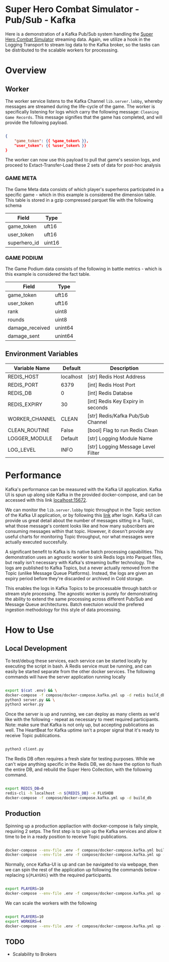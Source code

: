 # Super Hero Combat Simulator - Pub/Sub - Kafka

Here is a demonstration of a Kafka Pub/Sub system handling the [Super Hero Combat Simulator](https://github.com/jg-ghub/py-superhero) streaming data. Again, we utilize a hook in the Logging Transport to stream log data to the Kafka broker, so the tasks can be distributed to the scalable workers for processsing.

# Overview

## Worker

The worker service listens to the Kafka Channel `lib.server.lobby`, whereby messages are streamed during the life-cycle of the game. The worker is specifically listening for logs which carry the following message: `Cleaning Game Records`. This message signifies that the game has completed, and will provide the following payload.

```json

{
    "game_token": {{ %game_token% }},
    "user_token": {{ %user_token% }}
}

```

The worker can now use this payload to pull that game's session logs, and proceed to Extact-Transfer-Load these 2 sets of data for post-hoc analysis

### GAME META

The Game Meta data consists of which player's superheros participated in a specific game - which in this example is considered the dimension table. This table is stored in a gzip compressed parquet file with the following schema

| Field        | Type   |
|--------------|--------|
| game_token   | uft16  |
| user_token   | uft16  |
| superhero_id | uint16 |

### GAME PODIUM

The Game Podium data consists of the following in battle metrics - which is this example is considered the fact table.

| Field           | Type    |
|-----------------|---------|
| game_token      | uft16   |
| user_token      | uft16   |
| rank            | uint8   |
| rounds          | uint8   |
| damage_received | unint64 |
| damage_sent     | unint64 |

## Environment Variables

| Variable Name  | Default   | Description                                                   |
|----------------|-----------|---------------------------------------------------------------|
| REDIS_HOST     | localhost | [str] Redis Host Address                                      |
| REDIS_PORT     | 6379      | [int] Redis Host Port                                         |
| REDIS_DB       | 0         | [int] Redis Databse                                           |
| REDIS_EXPIRY   | 30        | [int] Redis Key Expiry in seconds                             |
| WORKER_CHANNEL | CLEAN     | [str] Redis/Kafka Pub/Sub Channel                             |
| CLEAN_ROUTINE  | False     | [bool] Flag to run Redis Clean                                |
| LOGGER_MODULE  | Default   | [str] Logging Module Name                                     |
| LOG_LEVEL      | INFO      | [str] Logging Message Level Filter                            |

# Performance

Kafka's performance can be measured with the Kafka UI application. Kafka UI is spun up along side Kafka in the provided docker-compose, and can be accessed with this link [localhost:15672](http://localhost:15672).

We can monitor the `lib.server.lobby` topic throughput in the Topic section of the Kafka UI application, or by following this [link]() after login. Kafka UI can provide us great detail about the number of messages sitting in a Topic, what those message's content looks like and how many subscribers are consuming messages within that topic. However, it doesn't provide any useful charts for monitoring Topic throughput, nor what messages were actually executed succesfully.

A significant benefit to Kafka is its native batch processing capabilities. This demonstration uses an agnostic worker to sink Redis logs into Parquet files, but really isn't necessary with Kafka's streaming buffer technology. The logs are published to Kafka Topics, but a never actually removed from the Topic (unlike Message Queue Platforms). Instead, the logs are given an expiry period before they're discarded or archived in Cold storage. 

This enables the logs in Kafka Topics to be processable through batch or stream style processing. The agnostic worker is purely for demonstrating the ability to extend the same processing across different Pub/Sub and Message Queue architectures. Batch exectuion would the prefered ingestion methodology for this style of data processing.

# How to Use

## Local Development

To test/debug these services, each service can be started locally by executing the script in bash. A Redis service must be running, and can easily be started separate from the other docker services. The following commands will have the server application running locally

```bash

export $(cat .env) && \
docker-compose -f compose/docker-compose.kafka.yml up -d redis build_db zookeeper kafka kafka-ui && \
python3 server.py && \
python3 worker.py

```

Once the server is up and running, we can deploy as many clients as we'd like with the following - repeat as necessary to meet required participants. Note: make sure that Kafka is not only up, but accepting publications as well. The HeartBeat for Kafka uptime isn't a proper signal that it's ready to receive Topic publications.

```bash

python3 client.py

```

The Redis DB often requires a fresh slate for testing purposes. While we can't wipe anything specific in the Redis DB, we do have the option to flush the entire DB, and rebuild the Super Hero Collection, with the following command.

```bash

export REDIS_DB=0
redis-cli -h localhost -n ${REDIS_DB} -e FLUSHDB
docker-compose -f compose/docker-compose.kafka.yml up -d build_db

```

## Production

Spinning up a production appliaction with docker-compose is faily simple, requiring 2 setps. The first step is to spin up the Kafka services and allow it time to be in a ready position to receive Topic publications.

```bash

docker-compose --env-file .env -f compose/docker-compose.kafka.yml build && \
docker-compose --env-file .env -f compose/docker-compose.kafka.yml up -d zookeeper kafka kafka-ui

```

Normally, once Kafka-UI is up and can be navigated to via webpage, then we can spin the rest of the application up following the commands below - replacing `${PLAYERS}` with the required participants.

```bash

export PLAYERS=10
docker-compose --env-file .env -f compose/docker-compose.kafka.yml up --scale player=${PLAYERS}

```

We can scale the workers with the following

```bash

export PLAYERS=10
export WORKERS=4
docker-compose --env-file .env -f compose/docker-compose.kafka.yml up --scale worker=${WORKERS} --scale player=${PLAYERS}

```

## TODO

* Scalability to Brokers